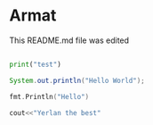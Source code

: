 # Armat

This README.md file was edited

```python

print("test")


```

```java
System.out.println("Hello World");
```

```go
fmt.Println("Hello")
```
```c++
cout<<"Yerlan the best"
```
